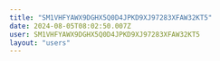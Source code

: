```yaml
---
title: "SM1VHFYAWX9DGHX5Q0D4JPKD9XJ97283XFAW32KT5"
date: 2024-08-05T08:02:50.007Z
user: SM1VHFYAWX9DGHX5Q0D4JPKD9XJ97283XFAW32KT5
layout: "users"
---
```

    